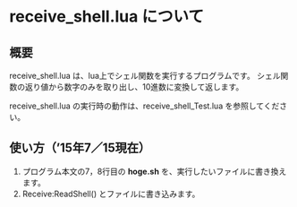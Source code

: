 # receive_shell.lua について

## 概要

 receive_shell.lua は、lua上でシェル関数を実行するプログラムです。
 シェル関数の返り値から数字のみを取り出し、10進数に変換して返します。

 receive_shell.lua の実行時の動作は、receive_shell_Test.lua を参照してください。


## 使い方（’15年7／15現在）

1. プログラム本文の7，8行目の **hoge.sh** を、実行したいファイルに書き換えます。
2. Receive:ReadShell() とファイルに書き込みます。